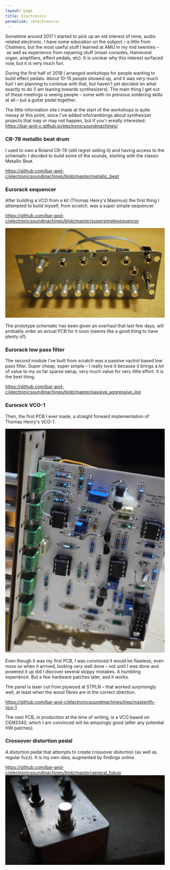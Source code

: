 ```yaml
---
layout: page
title: Electronics
permalink: /electronics/
---
```


Sometime around 2017 I started to pick up an old interest of mine, audio related electronic. I have some education on the subject – a little from Chalmers, but the most useful stuff I learned at AMU in my mid twenties – as well as experience from repairing stuff (mixer consoles, Hammond organ, amplifiers, effect pedals, etc).
It is unclear why this interest surfaced now, but it is very much fun. 

During the first half of 2018 I arranged workshops for people wanting to build effect pedals. About 10-15 people showed up, and it was very much fun! I am planning to continue with that, but haven't yet decided on what exactly to do (I am leaning towards synthesizers). The main thing I get out of these meetings is seeing people – some with no previous soldering skills at all – put a guitar pedal together. 

The little information site I made at the start of the workshops is quite messy at this point, since I've added info/ramblings about synthesizer projects that may or may not happen, but if you'r ereally interested: <https://bar-and-c.github.io/electronicsoundmachines/>


### CR-78 metallic beat drum
I used to own a Roland CR-78 (still regret selling it) and having access to the schematic I decided to build some of the sounds, starting with the classic Metallic Beat. 

<https://github.com/bar-and-c/electronicsoundmachines/blob/master/metallic_beat>


### Eurorack sequencer
After building a VCO from a kit (Thomas Henry's Maximus) the first thing I attempted to build myself, from scratch, was a super simple sequencer.

<https://github.com/bar-and-c/electronicsoundmachines/blob/master/supersimplesequencer>

![SSS-1](sss1.jpg "Super Simple Sequencer")

The prototype schematic has been given an overhaul that last few days, will probably order an actual PCB for it soon (seems like a good thing to have plenty of).

### Eurorack low pass filter
The second module I've built from scratch was a passive vactrol based low pass filter. Super cheap, super simple – I really love it because it brings a *lot* of value to my so far sparse setup, very much value for very little effort. It is the best thing.

<https://github.com/bar-and-c/electronicsoundmachines/blob/master/passive_aggressive_lpg>

### Eurorack VCO-1
Then, the first PCB I ever made, a straight forward implementation of Thomas Henry's VCO-1.

![VCO-1](vco-1.jpg "Thomas Henry's VCO-1, rev A")

Even though it was my first PCB, I was convinced it would be flawless, even more so when it arrived, looking very well done – not until I was done and powered it up did I discover several sloppy mistakes. A humbling experience. 
But a few hardware patches later, and it works. 

The panel is laser cut from plywood at STPLN – that worked surprisingly well, at least when the wood fibres are in the correct direction.

<https://github.com/bar-and-c/electronicsoundmachines/tree/master/th-vco-1>

The next PCB, in production at the time of writing, is a VCO based on CEM3340, which I am convinced will be amazingly good (after any potential HW patches).

### Crossover distortion pedal
A distortion pedal that attempts to create crossover distortion (as well as regular fuzz). It is my own idea, augmented by findings online.

<https://github.com/bar-and-c/electronicsoundmachines/blob/master/general_fukup>
![General Fukup](gen_fukup.jpg "General Fukup")
